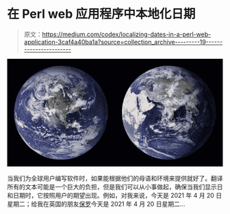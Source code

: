 # 在 Perl web 应用程序中本地化日期

> 原文：<https://medium.com/codex/localizing-dates-in-a-perl-web-application-3caf4a40ba1a?source=collection_archive---------19----------------------->

![](img/56b4de0f9cf30e641d8392eae14313c6.png)

当我们为全球用户编写软件时，如果能根据他们的母语和环境来提供就好了。翻译所有的文本可能是一个巨大的负担，但是我们可以从小事做起，确保当我们显示日和日期时，它按照用户的期望出现。例如，对我来说，今天是 2021 年 4 月 20 日星期二；给我在英国的朋友[保罗](http://www.leonerd.org.uk/)今天是 2021 年 4 月 20 日星期二…